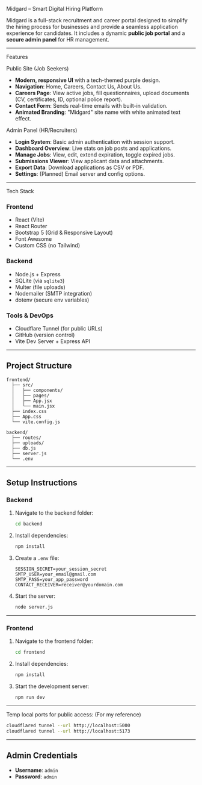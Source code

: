  Midgard – Smart Digital Hiring Platform

Midgard is a full-stack recruitment and career portal designed to simplify the hiring process for businesses and provide a seamless application experience for candidates. It includes a dynamic **public job portal** and a **secure admin panel** for HR management.

---

 Features

 Public Site (Job Seekers)
- **Modern, responsive UI** with a tech-themed purple design.
- **Navigation**: Home, Careers, Contact Us, About Us.
- **Careers Page**: View active jobs, fill questionnaires, upload documents (CV, certificates, ID, optional police report).
- **Contact Form**: Sends real-time emails with built-in validation.
- **Animated Branding**: "Midgard" site name with white animated text effect.

 Admin Panel (HR/Recruiters)
-  **Login System**: Basic admin authentication with session support.
-  **Dashboard Overview**: Live stats on job posts and applications.
-  **Manage Jobs**: View, edit, extend expiration, toggle expired jobs.
-  **Submissions Viewer**: View applicant data and attachments.
-  **Export Data**: Download applications as CSV or PDF.
-  **Settings**: (Planned) Email server and config options.

---

 Tech Stack

### Frontend
- React (Vite)
- React Router
- Bootstrap 5 (Grid & Responsive Layout)
- Font Awesome
- Custom CSS (no Tailwind)

### Backend
- Node.js + Express
- SQLite (via `sqlite3`)
- Multer (file uploads)
- Nodemailer (SMTP integration)
- dotenv (secure env variables)

### Tools & DevOps
- Cloudflare Tunnel (for public URLs)
- GitHub (version control)
- Vite Dev Server + Express API

---

##  Project Structure

```
frontend/
  ├── src/
  │   ├── components/
  │   ├── pages/
  │   ├── App.jsx
  │   └── main.jsx
  ├── index.css
  ├── App.css
  └── vite.config.js

backend/
  ├── routes/
  ├── uploads/
  ├── db.js
  ├── server.js
  └── .env
```

---

##  Setup Instructions

###  Backend

1. Navigate to the backend folder:
   ```bash
   cd backend
   ```

2. Install dependencies:
   ```bash
   npm install
   ```

3. Create a `.env` file:
   ```env
   SESSION_SECRET=your_session_secret
   SMTP_USER=your_email@gmail.com
   SMTP_PASS=your_app_password
   CONTACT_RECEIVER=receiver@yourdomain.com
   ```

4. Start the server:
   ```bash
   node server.js
   ```

---

###  Frontend

1. Navigate to the frontend folder:
   ```bash
   cd frontend
   ```

2. Install dependencies:
   ```bash
   npm install
   ```

3. Start the development server:
   ```bash
   npm run dev
   ```

---

Temp local ports for public access: (For my reference)

```bash
cloudflared tunnel --url http://localhost:5000
cloudflared tunnel --url http://localhost:5173
```

---

##  Admin Credentials

- **Username**: `admin`
- **Password**: `admin`

